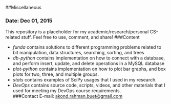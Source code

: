 ##Miscellaneous 
### Date: Dec 01, 2015 
This repository is a placeholder for my academic/research/personal CS-related stuff. Feel free to use, comment, and share!
###Content
 * _funda_ contains solutions to different programming problems related to bit manipulation, data structures, searching, sorting, and trees
 * _db-python_ contains implementation on how to connect with a database, and perform insert, update, and delete operations in a MySQL database
 * _plot-python_ contains implementation on how to plot bar graphs, and box plots for two, three, and multiple groups. 
 * _stats_ contains examples of SciPy usages that I used in my research. 
 * _DevOps_ contains source code, scripts, videos, and other materials that I used for meeting my DevOps course requirements.   
###Contact
   E-mail: akond.rahman.buet@gmail.com
